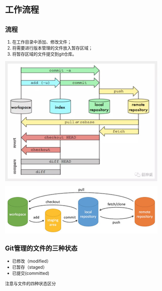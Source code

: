 # 工作流程

## 流程

1. 在工作目录中添加、修改文件；
2. 将需要进行版本管理的文件放入暂存区域；
3. 将暂存区域的文件提交到git仓库。

![procedure-1.jpg](procedure-1.jpg)

![procedure-2.jpg](procedure-2.jpg)

## Git管理的文件的三种状态

- 已修改（modified）
- 已暂存（staged）
- 已提交(committed)

注意与文件的四种状态区分
